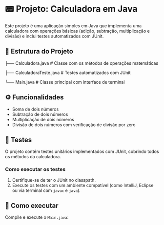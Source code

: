 # 📟 Projeto: Calculadora em Java

Este projeto é uma aplicação simples em Java que implementa uma calculadora com operações básicas (adição, subtração, multiplicação e divisão) e inclui testes automatizados com JUnit.

## 📁 Estrutura do Projeto

├── Calculadora.java # Classe com os métodos de operações matemáticas

├── CalculadoraTeste.java # Testes automatizados com JUnit

└── Main.java # Classe principal com interface de terminal


## ⚙️ Funcionalidades

- Soma de dois números
- Subtração de dois números
- Multiplicação de dois números
- Divisão de dois números com verificação de divisão por zero

## 🧪 Testes

O projeto contém testes unitários implementados com JUnit, cobrindo todos os métodos da calculadora.

### Como executar os testes

1. Certifique-se de ter o JUnit no classpath.
2. Execute os testes com um ambiente compatível (como IntelliJ, Eclipse ou via terminal com `javac` e `java`).

## 🚀 Como executar

Compile e execute o `Main.java`:
